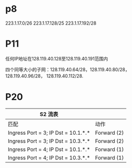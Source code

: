 # p8

223.1.17.0/26 
223.1.17.128/25 
223.1.17.192/28 

# P11

任何IP地址在128.119.40.128至128.119.40.191范围内

四个同等大小的子网：128.119.40.64/28，128.119.40.80/28，128.119.40.96/28， 128.119.40.112/28.

# P20

| S2 流表                              |             |
| ------------------------------------ | ----------- |
| 匹配                                 | 动作        |
| Ingress Port = 3; IP Dst = 10.1.\*.* | Forward (2) |
| Ingress Port = 3; IP Dst = 10.3.\*.* | Forward (2) |
| Ingress Port = 4; IP Dst = 10.1.\*.* | Forward (1) |
| Ingress Port = 4; IP Dst = 10.3.\*.* | Forward (1) |
